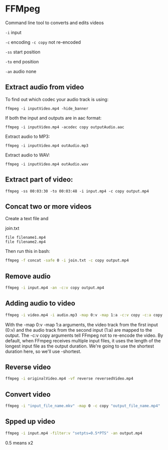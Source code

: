# FFMpeg

Command line tool to converts and edits videos


```-i``` input

```-c``` encoding  ```-c copy``` not re-encoded

```-ss``` start position

```-to``` end position

```-an``` audio none


## Extract audio from video

To find out which codec your audio track is using:

```ffmpeg -i inputVideo.mp4 -hide_banner```

If both the input and outputs are in aac format:

```ffmpeg -i inputVideo.mp4 -acodec copy outputAudio.aac```

Extract audio to MP3:

```ffmpeg -i inputVideo.mp4 outAudio.mp3```

Extract audio to WAV:

```ffmpeg -i inputVideo.mp4 outAudio.wav```


## Extract part of video:

```ffmpeg -ss 00:03:30 -to 00:03:48 -i input.mp4 -c copy output.mp4```


## Concat two or more videos

Create a text file and 

join.txt

```
file filename1.mp4
file filename2.mp4
```

Then run this in bash:
 
```bash
ffmpeg -f concat -safe 0 -i join.txt -c copy output.mp4
```

## Remove audio

```bash
ffmpeg -i input.mp4 -an -c:v copy output.mp4
```

## Adding audio to video

```bash
ffmpeg -i video.mp4 -i audio.mp3 -map 0:v -map 1:a -c:v copy -c:a copy -shortest output.mp4
```
With the -map 0:v -map 1:a arguments, the video track from the first input (0:v) and the audio track from the second input (1:a) are mapped to the output.
The -c:v copy arguments tell FFmpeg not to re-encode the video.
By default, when FFmpeg receives multiple input files, it uses the length of the longest input file as the output duration. We're going to use the shortest duration here, so we'll use -shortest.

## Reverse video

```bash
ffmpeg -i originalVideo.mp4 -vf reverse reversedVideo.mp4
```

## Convert video

```bash
ffmpeg -i "input_file_name.mkv" -map 0 -c copy "output_file_name.mp4"
```

## Spped up video

```bash
ffmpeg -i input.mp4 -filter:v "setpts=0.5*PTS" -an output.mp4
```

0.5 means x2
